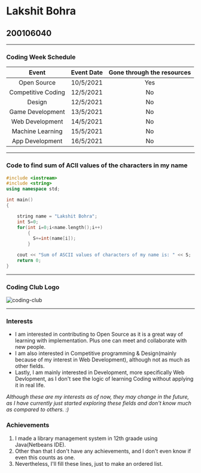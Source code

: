 # Lakshit Bohra 
## 200106040

***
### Coding Week Schedule

| Event                | Event Date   | Gone through the resources   |
| :------------------: | :---------:  | :---:                        |
| Open Source          | 10/5/2021    | Yes                          |
| Competitive Coding   | 12/5/2021    | No                           |
| Design               | 12/5/2021    | No                           |
| Game Development     | 13/5/2021    | No                           |
| Web Development      | 14/5/2021    | No                           |
| Machine Learning     | 15/5/2021    | No                           |
| App Development      | 16/5/2021    | No                           |

*** 

### Code to find sum of ACII values of the characters in my name

```cpp
#include <iostream>
#include <string>
using namespace std;

int main()
{

    string name = "Lakshit Bohra";
    int S=0;
    for(int i=0;i<name.length();i++)
        {
          S+=int(name[i]);
        }

    cout << "Sum of ASCII values of characters of my name is: " << S;
    return 0;
}

```

***

### Coding Club Logo

![coding-club](https://github.com/codingiitg/open_source_submission/blob/main/coding-club%20logo.png?raw=true)

***

### Interests

* I am interested in contributing to Open Source as it is a great way of learning with implementation. Plus one can meet and collaborate with new people. 
* I am also interested in Competitive programming & Design(mainly because of my interest in Web Development), although not as much as other fields.
* Lastly, I am mainly interested in Development, more specifically Web Devlopment, as I don't see the logic of learning Coding without   applying it in real life.

_Although these are my interests as of now, they may change in the future, as I have currently just started exploring these fields and don't know much as compared to others. :)_

### Achievements

1. I made a library management system in 12th graade using Java(Netbeans IDE).
2. Other than that I don't have any achievements, and I don't even know if even this counts as one.
3. Nevertheless, I'll fill these lines, just to make an ordered list.

